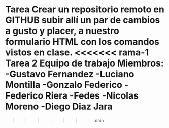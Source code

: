 Tarea 
Crear un repositorio remoto en GITHUB subir allí un par de cambios a gusto y placer, a nuestro formulario HTML con los comandos vistos en clase. 
<<<<<<< rama-1
Tarea 2 Equipo de trabajo
Miembros:
-Gustavo Fernandez
-Luciano Montilla
-Gonzalo Federico
-Federico Riera
-Fedes
-Nicolas Moreno
-Diego Diaz Jara
=======

>>>>>>> main
